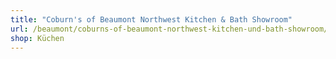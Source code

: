 ```yaml
---
title: "Coburn's of Beaumont Northwest Kitchen & Bath Showroom"
url: /beaumont/coburns-of-beaumont-northwest-kitchen-und-bath-showroom/
shop: Küchen
---
```

